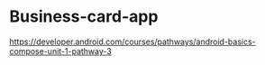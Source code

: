 # Business-card-app
https://developer.android.com/courses/pathways/android-basics-compose-unit-1-pathway-3
